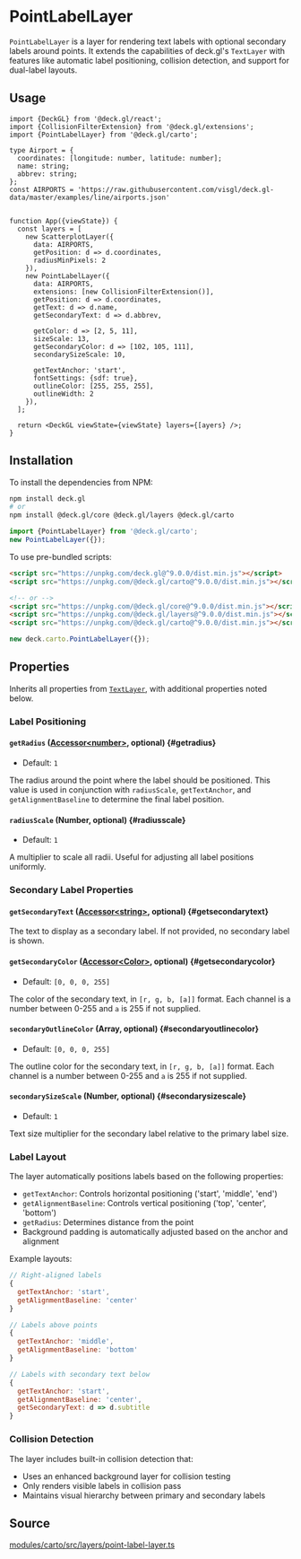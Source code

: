 # PointLabelLayer

`PointLabelLayer` is a layer for rendering text labels with optional secondary labels around points. It extends the capabilities of deck.gl's `TextLayer` with features like automatic label positioning, collision detection, and support for dual-label layouts.

## Usage 

```tsx
import {DeckGL} from '@deck.gl/react';
import {CollisionFilterExtension} from '@deck.gl/extensions';
import {PointLabelLayer} from '@deck.gl/carto';

type Airport = {
  coordinates: [longitude: number, latitude: number];
  name: string;
  abbrev: string;
};
const AIRPORTS = 'https://raw.githubusercontent.com/visgl/deck.gl-data/master/examples/line/airports.json'


function App({viewState}) {
  const layers = [
    new ScatterplotLayer({
      data: AIRPORTS,
      getPosition: d => d.coordinates,
      radiusMinPixels: 2
    }),
    new PointLabelLayer({
      data: AIRPORTS,
      extensions: [new CollisionFilterExtension()],
      getPosition: d => d.coordinates,
      getText: d => d.name,
      getSecondaryText: d => d.abbrev,

      getColor: d => [2, 5, 11],
      sizeScale: 13,
      getSecondaryColor: d => [102, 105, 111],
      secondarySizeScale: 10,

      getTextAnchor: 'start',
      fontSettings: {sdf: true},
      outlineColor: [255, 255, 255],
      outlineWidth: 2
    }),
  ];

  return <DeckGL viewState={viewState} layers={[ayers} />;
}
```

## Installation

To install the dependencies from NPM:

```bash
npm install deck.gl
# or
npm install @deck.gl/core @deck.gl/layers @deck.gl/carto
```

```js
import {PointLabelLayer} from '@deck.gl/carto';
new PointLabelLayer({});
```

To use pre-bundled scripts:

```html
<script src="https://unpkg.com/deck.gl@^9.0.0/dist.min.js"></script>
<script src="https://unpkg.com/@deck.gl/carto@^9.0.0/dist.min.js"></script>

<!-- or -->
<script src="https://unpkg.com/@deck.gl/core@^9.0.0/dist.min.js"></script>
<script src="https://unpkg.com/@deck.gl/layers@^9.0.0/dist.min.js"></script>
<script src="https://unpkg.com/@deck.gl/carto@^9.0.0/dist.min.js"></script>
```

```js
new deck.carto.PointLabelLayer({});
```

## Properties

Inherits all properties from [`TextLayer`](../layers/text-layer.md), with additional properties noted below.

### Label Positioning

#### `getRadius` ([Accessor&lt;number&gt;](../../developer-guide/using-layers.md#accessors), optional) {#getradius}

* Default: `1`

The radius around the point where the label should be positioned. This value is used in conjunction with `radiusScale`, `getTextAnchor`, and `getAlignmentBaseline` to determine the final label position.

#### `radiusScale` (Number, optional) {#radiusscale}

* Default: `1`

A multiplier to scale all radii. Useful for adjusting all label positions uniformly.

### Secondary Label Properties

#### `getSecondaryText` ([Accessor&lt;string&gt;](../../developer-guide/using-layers.md#accessors), optional) {#getsecondarytext}

The text to display as a secondary label. If not provided, no secondary label is shown.

#### `getSecondaryColor` ([Accessor&lt;Color&gt;](../../developer-guide/using-layers.md#accessors), optional) {#getsecondarycolor}

* Default: `[0, 0, 0, 255]`

The color of the secondary text, in `[r, g, b, [a]]` format. Each channel is a number between 0-255 and `a` is 255 if not supplied.

#### `secondaryOutlineColor` (Array, optional) {#secondaryoutlinecolor}

* Default: `[0, 0, 0, 255]`

The outline color for the secondary text, in `[r, g, b, [a]]` format. Each channel is a number between 0-255 and `a` is 255 if not supplied.

#### `secondarySizeScale` (Number, optional) {#secondarysizescale}

* Default: `1`

Text size multiplier for the secondary label relative to the primary label size.

### Label Layout

The layer automatically positions labels based on the following properties:

- `getTextAnchor`: Controls horizontal positioning ('start', 'middle', 'end')
- `getAlignmentBaseline`: Controls vertical positioning ('top', 'center', 'bottom')
- `getRadius`: Determines distance from the point
- Background padding is automatically adjusted based on the anchor and alignment

Example layouts:
```js
// Right-aligned labels
{
  getTextAnchor: 'start',
  getAlignmentBaseline: 'center'
}

// Labels above points
{
  getTextAnchor: 'middle',
  getAlignmentBaseline: 'bottom'
}

// Labels with secondary text below
{
  getTextAnchor: 'start',
  getAlignmentBaseline: 'center',
  getSecondaryText: d => d.subtitle
}
```

### Collision Detection

The layer includes built-in collision detection that:
- Uses an enhanced background layer for collision testing
- Only renders visible labels in collision pass
- Maintains visual hierarchy between primary and secondary labels


## Source

[modules/carto/src/layers/point-label-layer.ts](https://github.com/visgl/deck.gl/tree/9.2-release/modules/carto/src/layers/point-label-layer.ts) 
